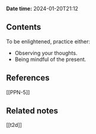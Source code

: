 **Date time:** 2024-01-20T21:12
## Contents
To be enlightened, practice either:
- Observing your thoughts.
- Being mindful of the present.
## References
[[PPN-5]]

## Related notes
[[t2d]]

